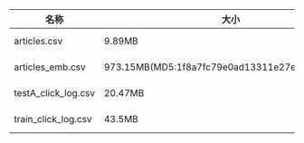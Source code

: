 | 名称                | 大小                                           | Link                                                         |
| ------------------- | ---------------------------------------------- | ------------------------------------------------------------ |
| articles.csv        | 9.89MB                                         | http://tianchi-competition.oss-cn-hangzhou.aliyuncs.com/531842/articles.csv |
| articles_emb.csv    | 973.15MB(MD5:1f8a7fc79e0ad13311e27e3408d0287b) | http://tianchi-competition.oss-cn-hangzhou.aliyuncs.com/531842/articles_emb.csv |
| testA_click_log.csv | 20.47MB                                        | http://tianchi-competition.oss-cn-hangzhou.aliyuncs.com/531842/testA_click_log.csv |
| train_click_log.csv | 43.5MB                                         | http://tianchi-competition.oss-cn-hangzhou.aliyuncs.com/531842/train_click_log.csv |

